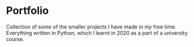 # Portfolio

Collection of some of the smaller projects I have made in my free time. Everything written in Python, which I learnt in 2020 as a part
of a university course.
